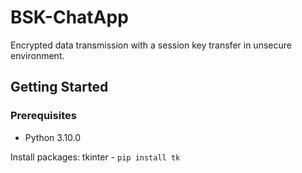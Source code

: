 # BSK-ChatApp
Encrypted data transmission with a session key transfer 
in unsecure environment.

## Getting Started
### Prerequisites 
- Python 3.10.0

Install packages:
tkinter - `pip install tk`
